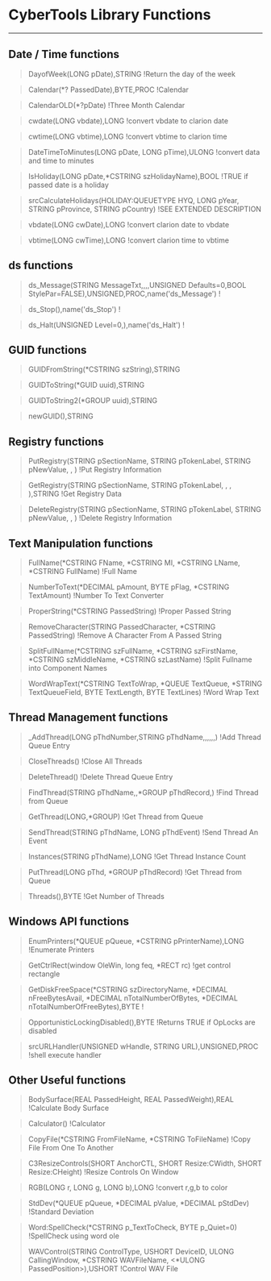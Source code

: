 # CyberTools Library Functions #


----------


## Date / Time functions
>DayofWeek(LONG pDate),STRING                                                            !Return the day of the week

>Calendar(*? PassedDate),BYTE,PROC                                                       !Calendar

>CalendarOLD(*?pDate)                                                                   !Three Month Calendar

>cwdate(LONG vbdate),LONG                                                                !convert vbdate to clarion date

>cwtime(LONG vbtime),LONG                                                                !convert vbtime to clarion time

>DateTimeToMinutes(LONG pDate, LONG pTime),ULONG                                         !convert data and time to minutes

>IsHoliday(LONG pDate,*CSTRING szHolidayName),BOOL                                       !TRUE if passed date is a holiday

>srcCalculateHolidays(HOLIDAY:QUEUETYPE HYQ, LONG pYear, STRING pProvince, STRING pCountry)   !SEE EXTENDED DESCRIPTION

>vbdate(LONG cwDate),LONG                                                                !convert clarion date to vbdate

>vbtime(LONG cwTime),LONG                                                                !convert clarion time to vbtime

## ds functions ##

>ds\_Message(STRING MessageTxt,<STRING HeadingTxt>,<STRING IconSent>,<STRING ButtonsPar>,UNSIGNED Defaults=0,BOOL StylePar=FALSE),UNSIGNED,PROC,name('ds_Message')   !

>ds\_Stop(<string StopText>),name('ds_Stop')                                              !

>ds_Halt(UNSIGNED Level=0,<STRING HaltText>),name('ds\_Halt')                             !

## GUID functions

>GUIDFromString(*CSTRING szString),STRING

>GUIDToString(*GUID uuid),STRING

>GUIDToString2(*GROUP uuid),STRING

>newGUID(),STRING

## Registry functions

>PutRegistry(STRING pSectionName, STRING pTokenLabel, STRING pNewValue, <STRING pFileName>, <STRING pUserName>)                      !Put Registry Information

>GetRegistry(STRING pSectionName, STRING pTokenLabel, <STRING pDefaultValue>, <STRING pDummyParameter>, <STRING pUserName>),STRING   !Get Registry Data

>DeleteRegistry(STRING pSectionName, STRING pTokenLabel, STRING pNewValue, <STRING pFileName>, <STRING pUserName>)                   !Delete Registry Information


## Text Manipulation functions

>FullName(*CSTRING FName, *CSTRING MI, *CSTRING LName, *CSTRING FullName)                !Full Name

>NumberToText(*DECIMAL pAmount, BYTE pFlag, *CSTRING TextAmount)                         !Number To Text Converter

>ProperString(*CSTRING PassedString)                                                     !Proper Passed String

>RemoveCharacter(STRING PassedCharacter, *CSTRING PassedString)                          !Remove A Character From A Passed String

>SplitFullName(*CSTRING szFullName, *CSTRING szFirstName, *CSTRING szMiddleName, *CSTRING szLastName)                        !Split Fullname into Component Names

>WordWrapText(*CSTRING TextToWrap, *QUEUE TextQueue, *STRING TextQueueField, BYTE TextLength, BYTE TextLines)                !Word Wrap Text

## Thread Management functions

>_AddThread(LONG pThdNumber,STRING pThdName,<LONG pThdMaxInstance>,<LONG pThdParam1>,<LONG pThdParam2>,<LONG pThdParam3>,<LONG pThdParam4>,<STRING pThdBuffer>)   !Add Thread Queue Entry

>CloseThreads()                                                                          !Close All Threads

>DeleteThread()                                                                          !Delete Thread Queue Entry

>FindThread(STRING pThdName,<LONG pThdInstance>,*GROUP pThdRecord,<STRING pThdOrdinal>)  !Find Thread from Queue

>GetThread(LONG,*GROUP)                                                                  !Get Thread from Queue

>SendThread(STRING pThdName, LONG pThdEvent)                                             !Send Thread An Event

>Instances(STRING pThdName),LONG                                                         !Get Thread Instance Count

>PutThread(LONG pThd, *GROUP pThdRecord)                                                 !Get Thread from Queue

>Threads(),BYTE                                                                          !Get Number of Threads

## Windows API functions

>EnumPrinters(*QUEUE pQueue, *CSTRING pPrinterName),LONG                                 !Enumerate Printers

>GetCtrlRect(window OleWin, long feq, *RECT rc)                                          !get control rectangle

>GetDiskFreeSpace(*CSTRING szDirectoryName, *DECIMAL nFreeBytesAvail, *DECIMAL nTotalNumberOfBytes, *DECIMAL nTotalNumberOfFreeBytes),BYTE   !

>OpportunisticLockingDisabled(),BYTE                                                     !Returns TRUE if OpLocks are disabled

>srcURLHandler(UNSIGNED wHandle, STRING URL),UNSIGNED,PROC                               !shell execute handler


## Other Useful functions

>BodySurface(REAL PassedHeight, REAL PassedWeight),REAL                                  !Calculate Body Surface

>Calculator()                                                                            !Calculator

>CopyFile(*CSTRING FromFileName, *CSTRING ToFileName)                                    !Copy File From One To Another

>C3ResizeControls(SHORT AnchorCTL, SHORT Resize:CWidth, SHORT Resize:CHeight)            !Resize Controls On Window

>RGB(LONG r, LONG g, LONG b),LONG                                                        !convert r,g,b to color

>StdDev(*QUEUE pQueue, *DECIMAL pValue, *DECIMAL pStdDev)                                !Standard Deviation

>Word:SpellCheck(*CSTRING p\_TextToCheck, BYTE p_Quiet=0)                                 !SpellCheck using word ole
>
>WAVControl(STRING ControlType, USHORT DeviceID, ULONG CallingWindow, \*CSTRING WAVFileName, <*ULONG PassedPosition>),USHORT  !Control WAV File

